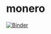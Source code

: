 # monero

[![Binder](https://mybinder.org/badge_logo.svg)](https://mybinder.org/v2/gh/juanlopezcode/monero/main?urlpath=apps%2FMoneropoli.ipynb)
